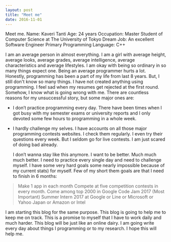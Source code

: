 ```yaml
---
layout: post
title: "Meet me"
date: 2016-11-01
---
```

Meet me. 
Name: Kaveri Tanti 
Age: 24 years 
Occupation: Master Student of Computer Science at The University of Tokyo 
Dream Job: An excellent Software Engineer 
Primary Programming Language: C++

  I am an average person in almost everything. I am  a girl with average height, average looks, average grades, average intelligence, average characteristics and average lifestyles. I am okay with being so ordinary in so many things expect one. Being an average programmer hurts a lot. Honestly, programming has been a part of my life from last 8 years. But, I still don't know so many things. I have not created anything using programming. I feel sad when my resumes get rejected at the first round. 
Somehow, I know what is going wrong with me. There are countless reasons for my unsuccessful story, but some major ones are: 
* I don’t practice programming every day. There have been times when I got busy with my semester exams or university reports and I only devoted some few hours to programming in a whole week.
* I hardly challenge my selves. I have accounts  on all those major programming contests websites. I check them regularly. I even try their questions every week. But I seldom go for live contests. I am just scared of doing bad already. 
  
  I don’t wanna stay like this anymore. I want to be better. Much much much better. I need to practice every single day and need to challenge myself. I have some very hard goals some nearly impossible because of my current stats) for myself. 
Few of my short them goals are that I need to finish in 6 months: 
>Make 1 app in each month 
>Compete at five competition contests in every month. 
>Come among top 2000 in Google Code Jam 2017
>(Most Important) Summer Intern 2017 at Google or Line or Microsoft or Yahoo Japan or Amazon or Intel

  I am starting this blog for the same purpose. This blog is going to help me to keep me on track. This is a promise to myself that I have to work daily and much harder. This blog will be just like an online dairy. I am going write every day about things I programming or to my research. I hope this will help me. 
